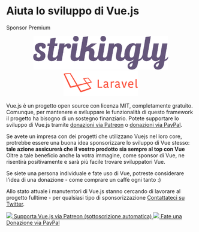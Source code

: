 # Aiuta lo sviluppo di Vue.js

Sponsor Premium

<p style="text-align: center">
  <a href="https://strikingly.com">
      <img width="360px" src="/images/strikingly.png">
  </a>
  <a href="https://laravel.com">
      <img width="200px" src="/images/laravel.png">
  </a>
</p>


Vue.js è un progetto open source con licenza MIT, completamente gratuito.
Comunque, per mantenere e sviluppare le funzionalità di questo framework il progetto ha bisogno di un sostegno finanziario. Potete supportare lo sviluppo di Vue.js tramite [donazioni via Patreon](https://www.patreon.com/evanyou) o [donazioni via PayPal](https://www.paypal.me/evanyou).

Se avete un impresa con dei progetti che utilizzano Vuejs nel loro core, protrebbe essere una buona idea sponsorizzare lo sviluppo di Vue stesso: **tale azione assicurerà che il vostro prodotto sia sempre al top con Vue**
Oltre a tale beneficio anche la votra immagine, come sponsor di Vue, ne risentirà positivamente e sarà più facile trovare sviluppatori Vue.

Se siete una persona individuale e fate uso di Vue, potreste considerare l'idea di una donazione - come comprare un caffè ogni tanto :)

Allo stato attuale i manutentori di Vue.js stanno cercando di lavorare al progetto fulltime - per qualsiasi tipo di sponsorizzazione [Contattateci su Twitter](https://twitter.com/youyuxi).

<a href="https://www.patreon.com/evanyou" target="_blank">
  <img style="width:120px" src="https://s3.amazonaws.com/patreon_public_assets/toolbox/patreon.png">
  <span>Supporta Vue.js via Patreon (sottoscrizione automatica)</span>
</a>

<a href="https://www.paypal.me/evanyou" target="_blank">
<img style="width:120px" src="https://www.paypalobjects.com/webstatic/mktg/Logo/pp-logo-200px.png">
  <span>Fate una Donazione via PayPal</span>
</a>